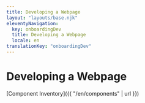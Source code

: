 ```yaml
---
title: Developing a Webpage
layout: "layouts/base.njk"
eleventyNavigation:
  key: onboardingDev
  title: Developing a Webpage
  locale: en
translationKey: "onboardingDev"
---
```


# Developing a Webpage

[Component Inventory]({{ "/en/components" | url }})
